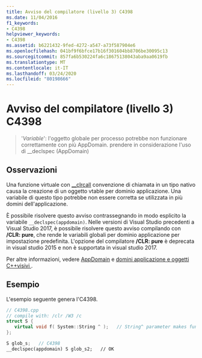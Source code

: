 ```yaml
---
title: Avviso del compilatore (livello 3) C4398
ms.date: 11/04/2016
f1_keywords:
- C4398
helpviewer_keywords:
- C4398
ms.assetid: b6221432-9fed-4272-a547-a73f587904e6
ms.openlocfilehash: 041bf9f6bfce17b16f301604bb8706be30095c13
ms.sourcegitcommit: 857fa6b530224fa6c18675138043aba9aa0619fb
ms.translationtype: MT
ms.contentlocale: it-IT
ms.lasthandoff: 03/24/2020
ms.locfileid: "80198666"
---
```

# <a name="compiler-warning-level-3-c4398"></a>Avviso del compilatore (livello 3) C4398

> '*Variable*': l'oggetto globale per processo potrebbe non funzionare correttamente con più AppDomain. prendere in considerazione l'uso di __declspec (AppDomain)

## <a name="remarks"></a>Osservazioni

Una funzione virtuale con [__clrcall](../../cpp/clrcall.md) convenzione di chiamata in un tipo nativo causa la creazione di un oggetto vtable per dominio applicazione. Una variabile di questo tipo potrebbe non essere corretta se utilizzata in più domini dell'applicazione.

È possibile risolvere questo avviso contrassegnando in modo esplicito la variabile `__declspec(appdomain)`. Nelle versioni di Visual Studio precedenti a Visual Studio 2017, è possibile risolvere questo avviso compilando con **/CLR: pure**, che rende le variabili globali per dominio applicazione per impostazione predefinita. L'opzione del compilatore **/CLR: pure** è deprecata in visual studio 2015 e non è supportata in visual studio 2017.

Per altre informazioni, vedere [AppDomain](../../cpp/appdomain.md) e [domini applicazione e oggetti C++visivi ](../../dotnet/application-domains-and-visual-cpp.md).

## <a name="example"></a>Esempio

L'esempio seguente genera l'C4398.

```cpp
// C4398.cpp
// compile with: /clr /W3 /c
struct S {
   virtual void f( System::String ^ );   // String^ parameter makes function __clrcall
};

S glob_s;   // C4398
__declspec(appdomain) S glob_s2;   // OK
```
